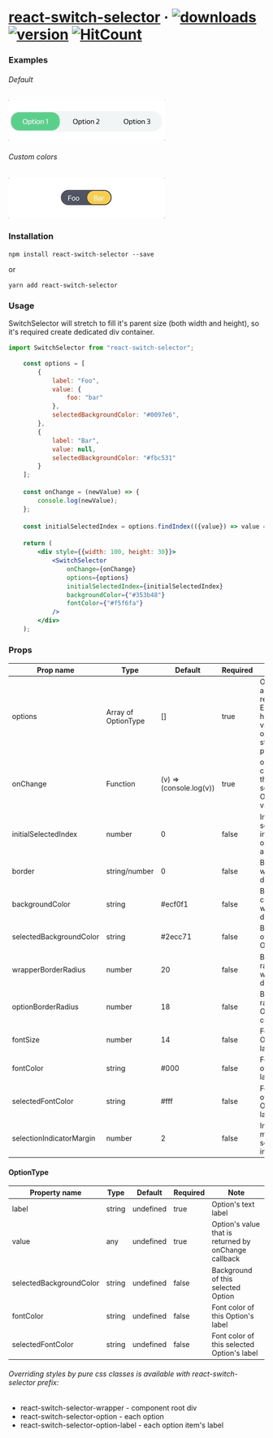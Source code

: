 # [react-switch-selector](https://github.com/GR34SE/react-switch-selector) &middot; [![downloads](https://img.shields.io/npm/dm/react-switch-selector)](https://www.npmjs.com/package/react-switch-selector) [![version](https://img.shields.io/github/package-json/v/GR34SE/react-switch-selector)](https://github.com/GR34SE/react-switch-selector) [![HitCount](http://hits.dwyl.com/GR34SE/react-switch-selector.svg)](http://hits.dwyl.com/GR34SE/react-switch-selector)

### Examples
###### Default

![ReactSwitchSelector](examples/example-default.gif)

###### Custom colors

![ReactSwitchSelector](examples/example-custom.gif)

### Installation

```Shell
npm install react-switch-selector --save
```

or

```Shell
yarn add react-switch-selector
```

### Usage

SwitchSelector will stretch to fill it's parent size (both width and height), so it's required create dedicated div container.

```jsx
import SwitchSelector from "react-switch-selector";
```

```jsx
    const options = [
        {
            label: "Foo",
            value: {
                foo: "bar"
            },
            selectedBackgroundColor: "#0097e6",
        },
        {
            label: "Bar",
            value: null,
            selectedBackgroundColor: "#fbc531"
        }
    ];

    const onChange = (newValue) => {
        console.log(newValue);
    };

    const initialSelectedIndex = options.findIndex(({value}) => value === null);

    return (
        <div style={{width: 100, height: 30}}>
            <SwitchSelector
                onChange={onChange}
                options={options}
                initialSelectedIndex={initialSelectedIndex}
                backgroundColor={"#353b48"}
                fontColor={"#f5f6fa"}
            />
        </div>
    );
```

### Props

| Prop  name                 | Type                    | Default                 | Required  | Note                                                                             |
| -------------------------  | ----------------------- | ----------------------- | --------- | -------------------------------------------------------------------------------- |
| options                    | Array of OptionType     | []                      | true      | Options array to render. Each item has a label value and optional styling props  |
| onChange                   | Function                | (v) => (console.log(v)) | true      | onChange callback that returns selected Option's value                           |
| initialSelectedIndex       | number                  | 0                       | false     | Initially selected index of options array                                        |
| border                     | string/number           | 0                       | false     | Border of wrapping div                                                           |
| backgroundColor            | string                  | #ecf0f1                 | false     | Background color of wrapping div                                                 |
| selectedBackgroundColor    | string                  | #2ecc71                 | false     | Background of selected Option                                                    |
| wrapperBorderRadius        | number                  | 20                      | false     | Border radius of wrapping div                                                    |
| optionBorderRadius         | number                  | 18                      | false     | Border radius of Option component                                                |
| fontSize                   | number                  | 14                      | false     | Font size of Option's label                                                      |
| fontColor                  | string                  | #000                    | false     | Font color of Option's label                                                     |
| selectedFontColor          | string                  | #fff                    | false     | Font color of selected Option's label                                            |
| selectionIndicatorMargin   | number                  | 2                       | false     | Inner margin of selection indicator                                              |

#### OptionType

| Property  name             | Type                    | Default             | Required  | Note                                                                             |
| -------------------------  | ----------------------- | ------------------- | --------- | -------------------------------------------------------------------------------- |
| label                      | string                  | undefined           | true      | Option's text label                                                              |
| value                      | any                     | undefined           | true      | Option's value that is returned by onChange callback                             |
| selectedBackgroundColor    | string                  | undefined           | false     | Background of this selected Option                                               |
| fontColor                  | string                  | undefined           | false     | Font color of this Option's label                                                |
| selectedFontColor          | string                  | undefined           | false     | Font color of this selected Option's label                                       |

###### Overriding styles by pure css classes is available with react-switch-selector prefix:

- react-switch-selector-wrapper - component root div
- react-switch-selector-option - each option
- react-switch-selector-option-label - each option item's label